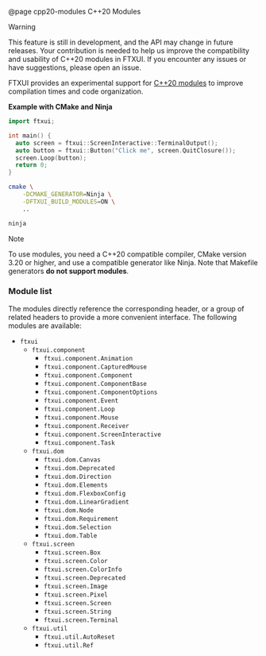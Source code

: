 @page cpp20-modules C++20 Modules

> [!WARNING]
> This feature is still in development, and the API may change in future releases.
> Your contribution is needed to help us improve the compatibility and usability
> of C++20 modules in FTXUI. If you encounter any issues or have suggestions,
> please open an issue.

FTXUI provides an experimental support for [C++20
modules](https://en.cppreference.com/w/cpp/language/modules) to improve
compilation times and code organization.

**Example with CMake and Ninja**


```cpp
import ftxui;

int main() {
  auto screen = ftxui::ScreenInteractive::TerminalOutput();
  auto button = ftxui::Button("Click me", screen.QuitClosure());
  screen.Loop(button);
  return 0;
}
```

```sh
cmake \
    -DCMAKE_GENERATOR=Ninja \
    -DFTXUI_BUILD_MODULES=ON \
    ..

ninja
```
> [!NOTE]
> To use modules, you need a C++20 compatible compiler, CMake version 3.20 or
> higher, and use a compatible generator like Ninja. Note that Makefile
> generators **do not support modules**.

### Module list

The modules directly reference the corresponding header, or a group of related
headers to provide a more convenient interface. The following modules
are available:

- `ftxui`
    - `ftxui.component`
      - `ftxui.component.Animation`
      - `ftxui.component.CapturedMouse`
      - `ftxui.component.Component`
      - `ftxui.component.ComponentBase`
      - `ftxui.component.ComponentOptions`
      - `ftxui.component.Event`
      - `ftxui.component.Loop`
      - `ftxui.component.Mouse`
      - `ftxui.component.Receiver`
      - `ftxui.component.ScreenInteractive`
      - `ftxui.component.Task`
    - `ftxui.dom`
        - `ftxui.dom.Canvas`
        - `ftxui.dom.Deprecated`
        - `ftxui.dom.Direction`
        - `ftxui.dom.Elements`
        - `ftxui.dom.FlexboxConfig`
        - `ftxui.dom.LinearGradient`
        - `ftxui.dom.Node`
        - `ftxui.dom.Requirement`
        - `ftxui.dom.Selection`
        - `ftxui.dom.Table`
    - `ftxui.screen`
        - `ftxui.screen.Box`
        - `ftxui.screen.Color`
        - `ftxui.screen.ColorInfo`
        - `ftxui.screen.Deprecated`
        - `ftxui.screen.Image`
        - `ftxui.screen.Pixel`
        - `ftxui.screen.Screen`
        - `ftxui.screen.String`
        - `ftxui.screen.Terminal`
    - `ftxui.util`
        - `ftxui.util.AutoReset`
        - `ftxui.util.Ref`

